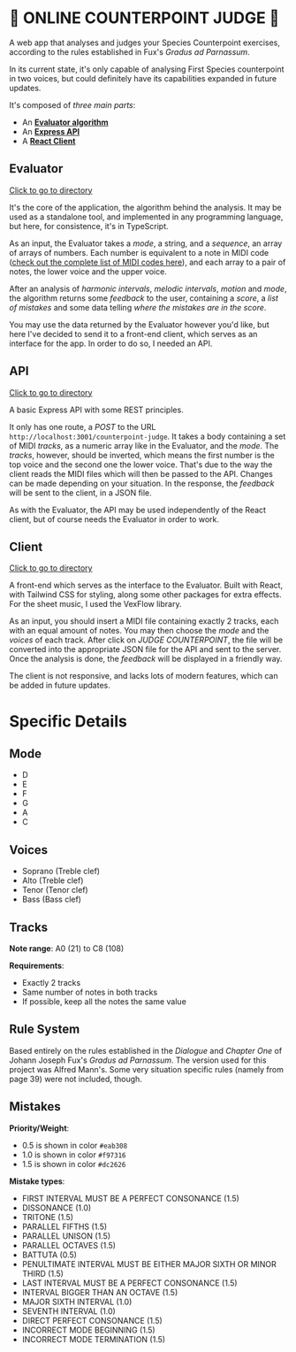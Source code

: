 # 🎼 ONLINE COUNTERPOINT JUDGE 🎼

A web app that analyses and judges your Species Counterpoint exercises, according to the rules established in Fux's _Gradus ad Parnassum_.

In its current state, it's only capable of analysing First Species counterpoint in two voices, but could definitely have its capabilities expanded in future updates.

It's composed of _three main parts_:

-   An [**Evaluator algorithm**](#evaluator)
-   An [**Express API**](#api)
-   A [**React Client**](#client)

## Evaluator

[Click to go to directory](server/src/counterpoint-judge/)

It's the core of the application, the algorithm behind the analysis. It may be used as a standalone tool, and implemented in any programming language, but here, for consistence, it's in TypeScript.

As an input, the Evaluator takes a _mode_, a string, and a _sequence_, an array of arrays of numbers. Each number is equivalent to a note in MIDI code ([check out the complete list of MIDI codes here](https://homes.luddy.indiana.edu/donbyrd/Teach/MusicalPitchesTable.htm)), and each array to a pair of notes, the lower voice and the upper voice.

After an analysis of _harmonic intervals_, _melodic intervals_, _motion_ and _mode_, the algorithm returns some _feedback_ to the user, containing a _score_, a _list of mistakes_ and some data telling _where the mistakes are in the score_.

You may use the data returned by the Evaluator however you'd like, but here I've decided to send it to a front-end client, which serves as an interface for the app. In order to do so, I needed an API.

## API

[Click to go to directory](/server/src/api/)

A basic Express API with some REST principles.

It only has one route, a _POST_ to the URL `http://localhost:3001/counterpoint-judge`. It takes a body containing a set of MIDI _tracks_, as a numeric array like in the Evaluator, and the _mode_. The _tracks_, however, should be inverted, which means the first number is the top voice and the second one the lower voice. That's due to the way the client reads the MIDI files which will then be passed to the API. Changes can be made depending on your situation. In the response, the _feedback_ will be sent to the client, in a JSON file.

As with the Evaluator, the API may be used independently of the React client, but of course needs the Evaluator in order to work.

## Client

[Click to go to directory](/client/)

A front-end which serves as the interface to the Evaluator. Built with React, with Tailwind CSS for styling, along some other packages for extra effects. For the sheet music, I used the VexFlow library.

As an input, you should insert a MIDI file containing exactly 2 tracks, each with an equal amount of notes. You may then choose the _mode_ and the _voices_ of each track. After click on _JUDGE COUNTERPOINT_, the file will be converted into the appropriate JSON file for the API and sent to the server. Once the analysis is done, the _feedback_ will be displayed in a friendly way.

The client is not responsive, and lacks lots of modern features, which can be added in future updates.

# Specific Details

## Mode

-   D
-   E
-   F
-   G
-   A
-   C

## Voices

-   Soprano (Treble clef)
-   Alto (Treble clef)
-   Tenor (Tenor clef)
-   Bass (Bass clef)

## Tracks

**Note range**: A0 (21) to C8 (108)

**Requirements**:

-   Exactly 2 tracks
-   Same number of notes in both tracks
-   If possible, keep all the notes the same value

## Rule System

Based entirely on the rules established in the _Dialogue_ and _Chapter One_ of Johann Joseph Fux's _Gradus ad Parnassum_. The version used for this project was Alfred Mann's. Some very situation specific rules (namely from page 39) were not included, though.

## Mistakes

**Priority/Weight**:

-   0.5 is shown in color `#eab308`
-   1.0 is shown in color `#f97316`
-   1.5 is shown in color `#dc2626`

**Mistake types**:

-   FIRST INTERVAL MUST BE A PERFECT CONSONANCE (1.5)
-   DISSONANCE (1.0)
-   TRITONE (1.5)
-   PARALLEL FIFTHS (1.5)
-   PARALLEL UNISON (1.5)
-   PARALLEL OCTAVES (1.5)
-   BATTUTA (0.5)
-   PENULTIMATE INTERVAL MUST BE EITHER MAJOR SIXTH OR MINOR THIRD (1.5)
-   LAST INTERVAL MUST BE A PERFECT CONSONANCE (1.5)
-   INTERVAL BIGGER THAN AN OCTAVE (1.5)
-   MAJOR SIXTH INTERVAL (1.0)
-   SEVENTH INTERVAL (1.0)
-   DIRECT PERFECT CONSONANCE (1.5)
-   INCORRECT MODE BEGINNING (1.5)
-   INCORRECT MODE TERMINATION (1.5)
